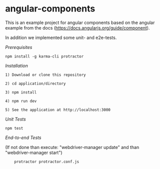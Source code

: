 # angular-components

This is an example project for angular components based on the angular example from the docs (https://docs.angularjs.org/guide/component).

In addition we implemented some unit- and e2e-tests.

*Prerequisites*

    npm install -g karma-cli protractor


*Installation*

    1) Download or clone this repository
  
    2) cd application/directory
  
    3) npm install
  
    4) npm run dev
  
    5) See the application at http://localhost:3000
    
*Unit Tests*
                            
    npm test

*End-to-end Tests*

  (If not done than execute: "webdriver-manager update" and than "webdriver-manager start")

        protractor protractor.conf.js

